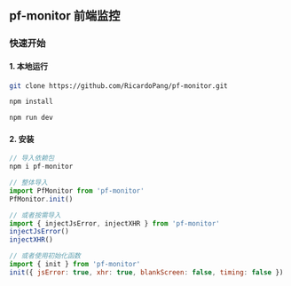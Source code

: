 ## pf-monitor 前端监控

### 快速开始

#### 1. 本地运行

```bash
git clone https://github.com/RicardoPang/pf-monitor.git

npm install

npm run dev
```

#### 2. 安装

```js
// 导入依赖包
npm i pf-monitor

// 整体导入
import PfMonitor from 'pf-monitor'
PfMonitor.init()

// 或者按需导入
import { injectJsError, injectXHR } from 'pf-monitor'
injectJsError()
injectXHR()

// 或者使用初始化函数
import { init } from 'pf-monitor'
init({ jsError: true, xhr: true, blankScreen: false, timing: false })
```
